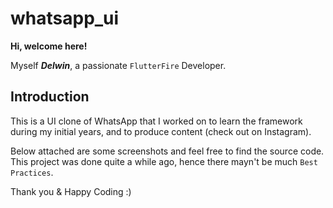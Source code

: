 # whatsapp_ui

**Hi, welcome here!**

Myself ***Delwin***, a passionate `FlutterFire` Developer.

## Introduction

This is a UI clone of WhatsApp that I worked on to learn the framework during my initial years, and to produce content (check out on Instagram).

Below attached are some screenshots and feel free to find the source code. This project was done quite a while ago, hence there mayn't be much `Best Practices`.



Thank you & Happy Coding :)